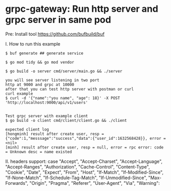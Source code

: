 # grpc-gateway: Run http server and grpc server in same pod

Pre: 
	Install tool https://github.com/bufbuild/buf
	
	
I. How to run this example
    
    $ buf generate ## generate service
    
    $ go mod tidy && go mod vendor
    
    $ go build -o server cmd/server/main.go && ./server
    
    you will see server listening in two port
    http at 9000 and grpc at 10000
    after that you can test http server with postman or curl 
    curl example
    $ curl -d '{"name":"you name", "age": 18}' -X POST 'http://localhost:9000/api/v1/users'


    Test grpc server with example client
    $ go build -o client cmd/client/client.go && ./client
    
    expected client log
    [hongminh] result after create user, resp = {"code":1,"messsage":"success","data":{"user_id":1632568428}}, error = <nil>    
    [minh] result after create user, resp = null, error = rpc error: code = Unknown desc = name existed


II. headers support:
	case
		"Accept",
		"Accept-Charset",
		"Accept-Language",
		"Accept-Ranges",
		"Authorization",
		"Cache-Control",
		"Content-Type",
		"Cookie",
		"Date",
		"Expect",
		"From",
		"Host",
		"If-Match",
		"If-Modified-Since",
		"If-None-Match",
		"If-Schedule-Tag-Match",
		"If-Unmodified-Since",
		"Max-Forwards",
		"Origin",
		"Pragma",
		"Referer",
		"User-Agent",
		"Via",
		"Warning":

